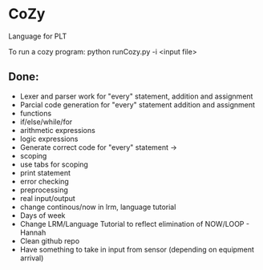 CoZy
====

Language for PLT

To run a cozy program:
python runCozy.py -i \<input file\>

Done:
-----
- Lexer and parser work for "every" statement, addition and assignment
- Parcial code generation for "every" statement addition and assignment
- functions
- if/else/while/for
- arithmetic expressions
- logic expressions
- Generate correct code for "every" statement ->
- scoping
- use tabs for scoping
- print statement
- error checking
- preprocessing
- real input/output
- change continous/now in lrm, language tutorial
- Days of week
- Change LRM/Language Tutorial to reflect elimination of NOW/LOOP - Hannah
- Clean github repo
- Have something to take in input from sensor (depending on equipment arrival)
